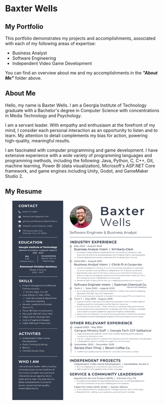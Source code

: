 # Baxter Wells

## My Portfolio

This portfolio demonstrates my projects and accomplishments, associated with each of my following areas of expertise:

- Business Analyst
- Software Engineering
- Independent Video Game Development

You can find an overview about me and my accomplishments in the ***"About Me"*** folder above.

## About Me

Hello, my name is Baxter Wells. I am a Georgia Institute of Technology graduate with a Bachelor's degree in Computer Science with concentrations in Media Technology and Psychology.

I am a servant leader. With empathy and enthusiasm at the forefront of my mind, I consider each personal interaction as an opportunity to listen and to learn. My attention to detail complements my bias for action, powering high-quality, meaningful results.

I am fascinated with computer programming and game development. I have extensive experience with a wide variety of programming languages and programming methods, including the following: Java, Python, C, C++, Git, machine learning, Power BI (data visualization), Microsoft's ASP.NET Core framework, and game engines including Unity, Godot, and GameMaker Studio 2.

## My Resume

![A glance at Baxter Wells's resume.](<Independent Video Game Development/Assets/Resume/Resume - Baxter Wells.png>)
